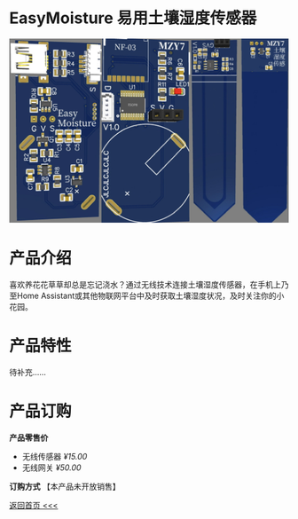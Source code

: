 # EasyMoisture 易用土壤湿度传感器

![](img/5441CBFF-FB50-4358-837D-563DBAEB1F46.jpeg)

# 产品介绍
喜欢养花花草草却总是忘记浇水？通过无线技术连接土壤湿度传感器，在手机上乃至Home Assistant或其他物联网平台中及时获取土壤湿度状况，及时关注你的小花园。  

# 产品特性
待补充……  

# 产品订购
**产品零售价**
- 无线传感器 *¥15.00*  
- 无线网关 *¥50.00*  
  
**订购方式** 【本产品未开放销售】  

[返回首页 <<<](/)  
